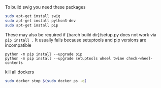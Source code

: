 To build swig you need these packages
```bash
sudo apt-get install swig
sudo apt-get install python3-dev
sudo apt-get install pip
```
These may also be required if {barch build dir}/setup.py does not work via `pip install .`
It usually fails because setuptools and pip versions are incompatible
```
python -m pip install --upgrade pip
python -m pip install --upgrade setuptools wheel twine check-wheel-contents
```
kill all dockers
```bash
sudo docker stop $(sudo docker ps -q)
```
